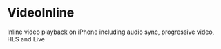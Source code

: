 # VideoInline
Inline video playback on iPhone including audio sync, progressive video, HLS and Live
